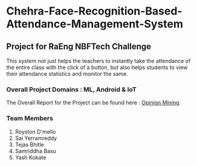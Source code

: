 # Chehra-Face-Recognition-Based-Attendance-Management-System

## Project for RaEng NBFTech Challenge

This system not just helps the teachers to instantly take the attendance of the entire class with the click of a button, but also helps students to view their attendance statistics and monitor the same.

### Overall Project Domains : ML, Android & IoT

The Overall Report for the Project can be found here : [Opinion Mining](https://github.com/SaiArrow/Chehra-Face-Recognition-Based-Attendance-Management-System/blob/master/NBF%20Submit.pdf).

### Team Members
1. Royston D'mello
2. Sai Yerramreddy
3. Tejas Bhitle
4. Samriddha Basu
5. Yash Kokate
